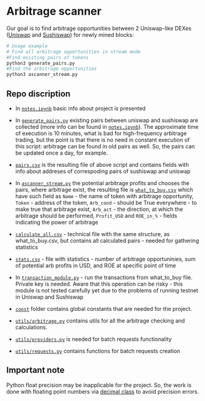 # Arbitrage scanner
Our goal is to find arbitrage opportunities between 2 Uniswap-like DEXes 
([Uniswap](https://v2.info.uniswap.org/home) and [Sushiswap](https://www.sushi.com/)) for newly mined blocks:

```bash
# Usage example
# Find all arbitrage opportunities in stream mode
#Find existing pairs of tokens
python3 generate_pairs.py
#Find the arbitrage opportunities
python3 ascanner_stream.py
```

## Repo discription

* In [`notes.ipynb`](/notes.ipynb) basic info about project is presented

* In [`generate_pairs.py`](/generate_pairs.py) existing pairs between uniswap and sushiswap are collected (more info can be found in [`notes.ipynb`](/notes.ipynb)). The approximate time of execution is 10 minutes, what is bad for high-frequency arbitrage trading, but the point is that there is no need in constant execution of this script: arbitrage can be found in old pairs as well. So, the pairs can be updated once a day, for example.

* [`pairs.csv`](/pairs.csv) is the resulting file of above script and contains fields with info about addreses of correspoding pairs of sushiswap and uniswap

* In [`ascanner_stream.py`](/ascanner_stream.py) the potential arbitrage profits and chooses the pairs, where arbitrage exist, the resulting file is [`what_to_buy.csv`](/what_to_buy.csv) which have such field as `Name` - the name of token with arbitrage opportunity, `Token` - address of the token, `Arb_cond` - should be True everywhere - to make true that arbitrage exist, `Arb_act` -  the direction, at which the arbitrage should be performed, `Profit_USD` and `ROE_in_%` - fields indicating the power of arbitrage

* [`calculate_all.csv`](/calculate_all.csv) - technical file with the same structure, as what_to_buy.csv, but contains all calculated pairs - needed for gathering statistics 

* [`stats.csv`](/stats.csv) - file with statistics - number of arbitrage opportuninies, sum of potential arb profits in USD, and ROE at specific point of time

* In [`transaction_module.py`](/transaction_module.py) - run the transactions from what_to_buy file. Private key is needed. Aware that this operation can be risky - this module is not tested carefully yet due to the problems of running testnet in Uniswap and Sushiswap

* [`const`](/const/) folder contains global constants that are needed for the project.
* [`utils/arbitrage.py`](/utils/arbitrage.py) contains utils for all the arbitrage checking and calculations.
* [`utils/providers.py`](/utils/providers.py) is needed for batch requests functionality
* [`utils/requests.py`](/utils/requests.py) contains functions for batch requests creation

## Important note

Python float precision may be inapplicable for the project. So, the work is done with floating point numbers via [decimal class](https://docs.python.org/3/library/decimal.html) to avoid precision errors.